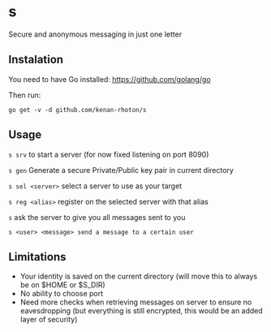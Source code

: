 # s
Secure and anonymous messaging in just one letter

## Instalation

You need to have Go installed: https://github.com/golang/go

Then run:

`go get -v -d github.com/kenan-rhoton/s`

## Usage

`s srv` to start a server (for now fixed listening on port 8090)

`s gen` Generate a secure Private/Public key pair in current directory

`s sel <server>` select a server to use as your target

`s reg <alias>` register on the selected server with that alias

`s` ask the server to give you all messages sent to you

`s <user> <message> send a message to a certain user`

## Limitations

- Your identity is saved on the current directory (will move this to always be on $HOME or $S\_DIR)
- No ability to choose port
- Need more checks when retrieving messages on server to ensure no eavesdropping (but everything is still encrypted, this would be an added layer of security)


